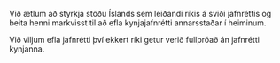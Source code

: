 Við ætlum að styrkja stöðu Íslands sem leiðandi ríkis á sviði jafnréttis og beita henni markvisst til að efla kynjajafnrétti annarsstaðar í heiminum.

Við viljum efla jafnrétti því ekkert ríki getur verið fullþróað án jafnrétti kynjanna.
